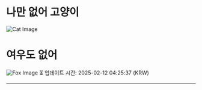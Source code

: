 
# 나만 없어 고양이

![Cat Image](https://cdn2.thecatapi.com/images/58d.jpg)

# 여우도 없어
![Fox Image](https://randomfox.ca/images/4.jpg)
⏳ 업데이트 시간: 2025-02-12 04:25:37 (KRW)

---
